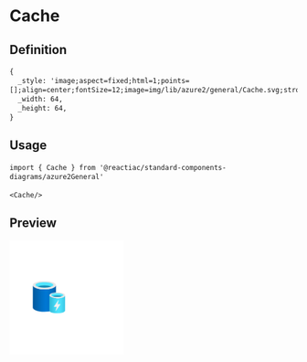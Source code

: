 # Cache

## Definition

```
{
  _style: 'image;aspect=fixed;html=1;points=[];align=center;fontSize=12;image=img/lib/azure2/general/Cache.svg;strokeColor=none;',
  _width: 64,
  _height: 64,
}
```

## Usage

```
import { Cache } from '@reactiac/standard-components-diagrams/azure2General'

<Cache/>
```

## Preview

<img src="./cache.png" width="200"/>
